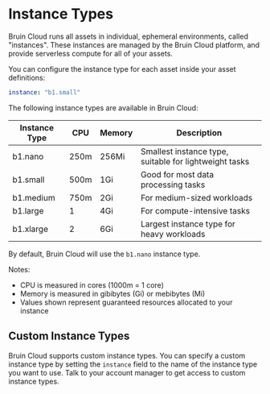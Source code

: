# Instance Types

Bruin Cloud runs all assets in individual, ephemeral environments, called "instances". These instances are managed by the Bruin Cloud platform, and provide serverless compute for all of your assets.

You can configure the instance type for each asset inside your asset definitions:

```yaml
instance: "b1.small"
```

The following instance types are available in Bruin Cloud:

| Instance Type | CPU | Memory | Description |
|--------------|-----|--------|-------------|
| b1.nano      | 250m | 256Mi | Smallest instance type, suitable for lightweight tasks |
| b1.small     | 500m | 1Gi   | Good for most data processing tasks |
| b1.medium    | 750m | 2Gi   | For medium-sized workloads |
| b1.large     | 1    | 4Gi   | For compute-intensive tasks |
| b1.xlarge    | 2    | 6Gi   | Largest instance type for heavy workloads |

By default, Bruin Cloud will use the `b1.nano` instance type.

Notes:
- CPU is measured in cores (1000m = 1 core)
- Memory is measured in gibibytes (Gi) or mebibytes (Mi)
- Values shown represent guaranteed resources allocated to your instance

## Custom Instance Types
Bruin Cloud supports custom instance types. You can specify a custom instance type by setting the `instance` field to the name of the instance type you want to use. Talk to your account manager to get access to custom instance types.


